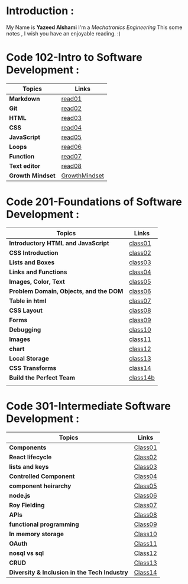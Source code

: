 # Introduction :
My Name is **Yazeed Alshami** I'm a *Mechatronics Engineering* 
This some notes , I wish you have an enjoyable reading. :)
# Code 102-Intro to Software Development  :

| Topics      | Links       |
| ----------- | ----------- |
| **Markdown**  |   [read01](https://yazeedalsahmi.github.io/reading-notes/read01)  |
|  **Git**      |   [read02](https://yazeedalsahmi.github.io/reading-notes/read02)  |
|   **HTML**    |   [read03](https://yazeedalsahmi.github.io/reading-notes/read03)  |
|  **CSS**      |   [read04](https://yazeedalsahmi.github.io/reading-notes/read04)  |
| **JavaScript**   |  [read05](https://yazeedalsahmi.github.io/reading-notes/read05)  |
| **Loops**        |  [read06](https://yazeedalsahmi.github.io/reading-notes/read06)  |
| **Function**     |  [read07](https://yazeedalsahmi.github.io/reading-notes/read07) |
|**Text editor**           | [read08](https://yazeedalsahmi.github.io/reading-notes/read08)|
|**Growth Mindset**| [GrowthMindset](https://yazeedalsahmi.github.io/reading-notes/GrowthMindset)|

# Code 201-Foundations of Software Development  : 

| Topics      | Links       |
| ----------- | ----------- |
| **Introductory HTML and JavaScript**|   [class01](https://yazeedalsahmi.github.io/reading-notes/class01)|
| **CSS Introduction**           |   [class02](https://yazeedalsahmi.github.io/reading-notes/class02)          |
| **Lists and Boxes**            |   [class03](https://yazeedalsahmi.github.io/reading-notes/class03)          |
| **Links and Functions**            |  [class04](https://yazeedalsahmi.github.io/reading-notes/class04)            |
| **Images, Color, Text**            | [class05](https://yazeedalsahmi.github.io/reading-notes/class05)              |
| **Problem Domain, Objects, and the DOM**            |    [class06](https://yazeedalsahmi.github.io/reading-notes/class06)         |
| **Table in html**             |   [class07](https://yazeedalsahmi.github.io/reading-notes/class07)           |
| **CSS Layout**            |   [class08](https://yazeedalsahmi.github.io/reading-notes/class08)          |
|  **Forms**           |      [class09](https://yazeedalsahmi.github.io/reading-notes/class09)       |  
|    **Debugging**         |    [class10](https://yazeedalsahmi.github.io/reading-notes/class10)         |
|  **Images**           |  [class11](https://yazeedalsahmi.github.io/reading-notes/class11)           |
|  **chart**           |    [class12](https://yazeedalsahmi.github.io/reading-notes/class12)         |
|   **Local Storage**          |    [class13](https://yazeedalsahmi.github.io/reading-notes/class13)         |
|   **CSS Transforms**          |   [class14](https://yazeedalsahmi.github.io/reading-notes/class14)           |
|    **Build the Perfect Team**         |   [class14b](https://yazeedalsahmi.github.io/reading-notes/class14b)          |
|             |             |

# Code 301-Intermediate Software Development : 

| Topics      | Links       |
| ----------- | ----------- |
| **Components**            | [Class01](https://yazeedalsahmi.github.io/reading-notes/Class01)            |
|   **React lifecycle**          | [Class02](https://yazeedalsahmi.github.io/reading-notes/Class02)            |
|   **lists and keys**          |  [Class03](https://yazeedalsahmi.github.io/reading-notes/Class03)           |
|   **Controlled Component**          |  [Class04](https://yazeedalsahmi.github.io/reading-notes/Class04)           |
|   **component heirarchy**          |  [Class05](https://yazeedalsahmi.github.io/reading-notes/Class05)           |
|   **node.js**          |  [Class06](https://yazeedalsahmi.github.io/reading-notes/Class06)           |
|  **Roy Fielding**           |  [Class07](https://yazeedalsahmi.github.io/reading-notes/Class07)           |
| **APIs**            |   [Class08](https://yazeedalsahmi.github.io/reading-notes/Class08)          |
|   **functional programming**          | [Class09](https://yazeedalsahmi.github.io/reading-notes/Class09)            |
| **In memory storage** | [Class10](https://yazeedalsahmi.github.io/reading-notes/Class10) |
|   **OAuth**          |  [Class11](https://yazeedalsahmi.github.io/reading-notes/Class11)          |
|    **nosql vs sql**        | [Class12](https://yazeedalsahmi.github.io/reading-notes/Class12)            |
| **CRUD**                |   [Class13](https://yazeedalsahmi.github.io/reading-notes/Class13) |
|**Diversity & Inclusion in the Tech Industry**|  [Class14](https://yazeedalsahmi.github.io/reading-notes/Class14)  |
